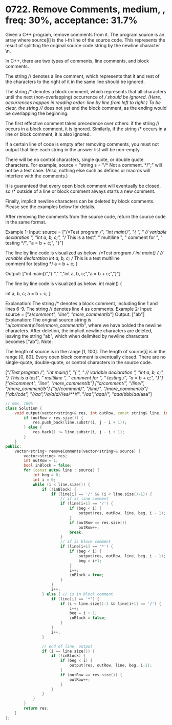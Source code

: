 # 0722. Remove Comments, medium, , freq: 30%, acceptance: 31.7%

Given a C++ program, remove comments from it. The program source is an array where source[i] is the i-th line of the source code. This represents the result of splitting the original source code string by the newline character \n.

In C++, there are two types of comments, line comments, and block comments.

The string // denotes a line comment, which represents that it and rest of the characters to the right of it in the same line should be ignored.

The string /* denotes a block comment, which represents that all characters until the next (non-overlapping) occurrence of */ should be ignored. (Here, occurrences happen in reading order: line by line from left to right.) To be clear, the string /*/ does not yet end the block comment, as the ending would be overlapping the beginning.

The first effective comment takes precedence over others: if the string // occurs in a block comment, it is ignored. Similarly, if the string /* occurs in a line or block comment, it is also ignored.

If a certain line of code is empty after removing comments, you must not output that line: each string in the answer list will be non-empty.

There will be no control characters, single quote, or double quote characters. For example, source = "string s = "/* Not a comment. */";" will not be a test case. (Also, nothing else such as defines or macros will interfere with the comments.)

It is guaranteed that every open block comment will eventually be closed, so /* outside of a line or block comment always starts a new comment.

Finally, implicit newline characters can be deleted by block comments. Please see the examples below for details.

After removing the comments from the source code, return the source code in the same format.

Example 1:
Input: 
source = ["/*Test program */", "int main()", "{ ", "  // variable declaration ", "int a, b, c;", "/* This is a test", "   multiline  ", "   comment for ", "   testing */", "a = b + c;", "}"]

The line by line code is visualized as below:
/*Test program */
int main()
{ 
  // variable declaration 
int a, b, c;
/* This is a test
   multiline  
   comment for 
   testing */
a = b + c;
}

Output: ["int main()","{ ","  ","int a, b, c;","a = b + c;","}"]

The line by line code is visualized as below:
int main()
{ 
  
int a, b, c;
a = b + c;
}

Explanation: 
The string /* denotes a block comment, including line 1 and lines 6-9. The string // denotes line 4 as comments.
Example 2:
Input: 
source = ["a/*comment", "line", "more_comment*/b"]
Output: ["ab"]
Explanation: The original source string is "a/*comment\nline\nmore_comment*/b", where we have bolded the newline characters.  After deletion, the implicit newline characters are deleted, leaving the string "ab", which when delimited by newline characters becomes ["ab"].
Note:

The length of source is in the range [1, 100].
The length of source[i] is in the range [0, 80].
Every open block comment is eventually closed.
There are no single-quote, double-quote, or control characters in the source code.

["/*Test program */", "int main()", "{ ", "  // variable declaration ", "int a, b, c;", "/* This is a test", "   multiline  ", "   comment for ", "   testing */", "a = b + c;", "}"]
["a/*comment", "line", "more_comment*/b"]
["a/*comment*/", "/*line*/", "/*more_comment*/b"]
["a//*comment*/", "/*line*/", "/*more_comment*/b"]
["ab//cde", "//aa","/*a*/a/*d//***/ea/**/f", "/*aa","aaa//", "aaa*/bbb/*aa*/aaa"]

```c++
// 0ms, 100%
class Solution {
    void output(vector<string>& res, int outRow, const string& line, int i, int j) {
        if (outRow > res.size()) {
            res.push_back(line.substr(i, j - i + 1));
        } else {
            res.back() += line.substr(i, j - i + 1);
        }
    }
public:
    vector<string> removeComments(vector<string>& source) {
        vector<string> res;
        int outRow = 1;
        bool inBlock = false;
        for (const auto& line : source) {
            int beg = 0;
            int i = 0;
            while (i < line.size()) {
                if (!inBlock) {
                    if (line[i] == '/' && (i < line.size()-1)) {
                        // if is line comment
                        if (line[i+1] == '/') {
                            if (beg < i) {
                                output(res, outRow, line, beg, i - 1);
                            }
                            if (outRow == res.size())
                                outRow++;
                            break;
                        }
                        // if is block comment
                        if (line[i+1] == '*') {
                            if (beg < i) {
                                output(res, outRow, line, beg, i - 1);
                                beg = i+1;
                            }
                            i++;
                            inBlock = true;
                        }
                    }
                    i++;
                } else { // is in block comment
                    if (line[i] == '*') {
                        if (i < line.size()-1 && line[i+1] == '/') {
                            i++;
                            beg = i + 1;
                            inBlock = false;
                        }
                    }
                    i++;
                }

                // end of line, output
                if (i == line.size()) {
                    if (!inBlock) {
                        if (beg < i) {
                            output(res, outRow, line, beg, i-1);
                        }
                        if (outRow == res.size()) {
                            outRow++;
                        }
                    }
                }
            }
        }
        return res;
    }
};
```
